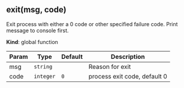<a name="exit"></a>

## exit(msg, code)
Exit process with either a 0 code or other
specified failure code. Print message to console first.

**Kind**: global function  

| Param | Type | Default | Description |
| --- | --- | --- | --- |
| msg | <code>string</code> |  | Reason for exit |
| code | <code>integer</code> | <code>0</code> | process exit code, default 0 |


